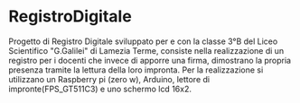 # RegistroDigitale

Progetto di Registro Digitale sviluppato per e con la classe 3°B del Liceo Scientifico "G.Galilei" di Lamezia Terme, consiste nella realizzazione di un registro per i docenti che invece di apporre una firma, dimostrano la propria presenza tramite la lettura della loro impronta. Per la realizzazione si utilizzano un Raspberry pi (zero w), Arduino, lettore di impronte(FPS_GT511C3) e uno schermo lcd 16x2.
